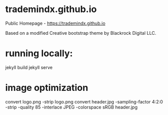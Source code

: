 # trademindx.github.io

Public Homepage - https://trademindx.github.io

Based on a modified Creative bootstrap theme by Blackrock Digital LLC.

# running locally:
jekyll build
jekyll serve

# image optimization

convert logo.png -strip logo.png
convert header.jpg -sampling-factor 4:2:0 -strip -quality 85 -interlace JPEG -colorspace sRGB header.jpg